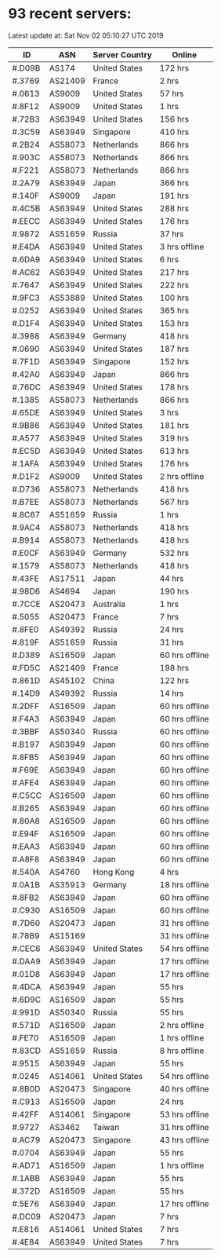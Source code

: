 # 93 recent servers:

Latest update at: Sat Nov 02 05:10:27 UTC 2019

| ID | ASN | Server Country | Online |
| -- | --- | -------------- | ------ |
| #.D09B | AS174 | United States | 172 hrs |
| #.3769 | AS21409 | France | 2 hrs |
| #.0613 | AS9009 | United States | 57 hrs |
| #.8F12 | AS9009 | United States | 1 hrs |
| #.72B3 | AS63949 | United States | 156 hrs |
| #.3C59 | AS63949 | Singapore | 410 hrs |
| #.2B24 | AS58073 | Netherlands | 866 hrs |
| #.903C | AS58073 | Netherlands | 866 hrs |
| #.F221 | AS58073 | Netherlands | 866 hrs |
| #.2A79 | AS63949 | Japan | 366 hrs |
| #.140F | AS9009 | Japan | 191 hrs |
| #.4C5B | AS63949 | United States | 288 hrs |
| #.EECC | AS63949 | United States | 176 hrs |
| #.9872 | AS51659 | Russia | 37 hrs |
| #.E4DA | AS63949 | United States | 3 hrs offline |
| #.6DA9 | AS63949 | United States | 6 hrs |
| #.AC62 | AS63949 | United States | 217 hrs |
| #.7647 | AS63949 | United States | 222 hrs |
| #.9FC3 | AS53889 | United States | 100 hrs |
| #.0252 | AS63949 | United States | 365 hrs |
| #.D1F4 | AS63949 | United States | 153 hrs |
| #.3988 | AS63949 | Germany | 418 hrs |
| #.0690 | AS63949 | United States | 187 hrs |
| #.7F1D | AS63949 | Singapore | 152 hrs |
| #.42A0 | AS63949 | Japan | 866 hrs |
| #.76DC | AS63949 | United States | 178 hrs |
| #.1385 | AS58073 | Netherlands | 866 hrs |
| #.65DE | AS63949 | United States | 3 hrs |
| #.9B86 | AS63949 | United States | 181 hrs |
| #.A577 | AS63949 | United States | 319 hrs |
| #.EC5D | AS63949 | United States | 613 hrs |
| #.1AFA | AS63949 | United States | 176 hrs |
| #.D1F2 | AS9009 | United States | 2 hrs offline |
| #.D736 | AS58073 | Netherlands | 418 hrs |
| #.B7EE | AS58073 | Netherlands | 567 hrs |
| #.8C67 | AS51659 | Russia | 1 hrs |
| #.9AC4 | AS58073 | Netherlands | 418 hrs |
| #.B914 | AS58073 | Netherlands | 418 hrs |
| #.E0CF | AS63949 | Germany | 532 hrs |
| #.1579 | AS58073 | Netherlands | 418 hrs |
| #.43FE | AS17511 | Japan | 44 hrs |
| #.98D6 | AS4694 | Japan | 190 hrs |
| #.7CCE | AS20473 | Australia | 1 hrs |
| #.5055 | AS20473 | France | 7 hrs |
| #.8FE0 | AS49392 | Russia | 24 hrs |
| #.819F | AS51659 | Russia | 31 hrs |
| #.D389 | AS16509 | Japan | 60 hrs offline |
| #.FD5C | AS21409 | France | 198 hrs |
| #.861D | AS45102 | China | 122 hrs |
| #.14D9 | AS49392 | Russia | 14 hrs |
| #.2DFF | AS16509 | Japan | 60 hrs offline |
| #.F4A3 | AS63949 | Japan | 60 hrs offline |
| #.3BBF | AS50340 | Russia | 60 hrs offline |
| #.B197 | AS63949 | Japan | 60 hrs offline |
| #.8FB5 | AS63949 | Japan | 60 hrs offline |
| #.F69E | AS63949 | Japan | 60 hrs offline |
| #.AFE4 | AS63949 | Japan | 60 hrs offline |
| #.C5CC | AS16509 | Japan | 60 hrs offline |
| #.B265 | AS63949 | Japan | 60 hrs offline |
| #.80A8 | AS16509 | Japan | 60 hrs offline |
| #.E94F | AS16509 | Japan | 60 hrs offline |
| #.EAA3 | AS63949 | Japan | 60 hrs offline |
| #.A8F8 | AS63949 | Japan | 60 hrs offline |
| #.540A | AS4760 | Hong Kong | 4 hrs |
| #.0A1B | AS35913 | Germany | 18 hrs offline |
| #.8FB2 | AS63949 | Japan | 60 hrs offline |
| #.C930 | AS16509 | Japan | 60 hrs offline |
| #.7D60 | AS20473 | Japan | 31 hrs offline |
| #.78B9 | AS15169 |  | 31 hrs offline |
| #.CEC6 | AS63949 | United States | 54 hrs offline |
| #.DAA9 | AS63949 | Japan | 17 hrs offline |
| #.01D8 | AS63949 | Japan | 17 hrs offline |
| #.4DCA | AS63949 | Japan | 55 hrs |
| #.6D9C | AS16509 | Japan | 55 hrs |
| #.991D | AS50340 | Russia | 55 hrs |
| #.571D | AS16509 | Japan | 2 hrs offline |
| #.FE70 | AS16509 | Japan | 1 hrs offline |
| #.83CD | AS51659 | Russia | 8 hrs offline |
| #.9515 | AS63949 | Japan | 55 hrs |
| #.0245 | AS14061 | United States | 54 hrs offline |
| #.8B0D | AS20473 | Singapore | 40 hrs offline |
| #.C913 | AS16509 | Japan | 24 hrs |
| #.42FF | AS14061 | Singapore | 53 hrs offline |
| #.9727 | AS3462 | Taiwan | 31 hrs offline |
| #.AC79 | AS20473 | Singapore | 43 hrs offline |
| #.0704 | AS63949 | Japan | 55 hrs |
| #.AD71 | AS16509 | Japan | 1 hrs offline |
| #.1ABB | AS63949 | Japan | 55 hrs |
| #.372D | AS16509 | Japan | 55 hrs |
| #.5E76 | AS63949 | Japan | 17 hrs offline |
| #.DC09 | AS20473 | Japan | 7 hrs |
| #.E816 | AS14061 | United States | 7 hrs |
| #.4E84 | AS63949 | United States | 7 hrs |

